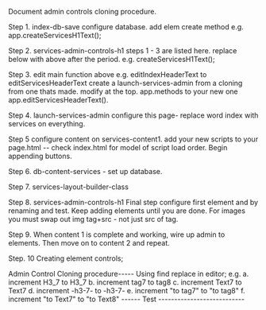 Document admin controls cloning procedure.

Step 1. index-db-save configure database.
add elem create method e.g.
app.createServicesH1Text();

Step 2. services-admin-controls-h1 steps 1 - 3 are listed here.
replace below with above after the period.
e.g. createServicesH1Text();

Step 3. 
edit main function above e.g. editIndexHeaderText to editServicesHeaderText
create a launch-services-admin from a cloning from one thats made.
modify at the top. app.methods to your new one app.editServicesHeaderText().

Step 4.
launch-services-admin
configure this page- replace word index with services on everything.

Step 5
configure content on services-content1.
add your new scripts to your page.html -- check index.html for model of script load order.
Begin appending buttons.

Step 6.
db-content-services - set up database.

Step 7. 
services-layout-builder-class

Step 8. 
services-admin-controls-h1
Final step configure first element and by renaming and test.
Keep adding elements until you are done.
For images you must swap out img tag+src - not just src of tag.

Step 9.
When content 1 is complete and working, wire up admin to elements.
Then move on to content 2 and repeat.

Step. 10
Creating element controls;

Admin Control Cloning procedure-----
Using find replace in editor;
e.g.
a. increment H3_7 to H3_7
b. increment tag7 to tag8
c. increment Text7 to Text7
d. increment -h3-7- to -h3-7-
e. increment "to tag7" to "to tag8"
f. increment "to Text7" to "to Text8"
------     Test    ---------------------------